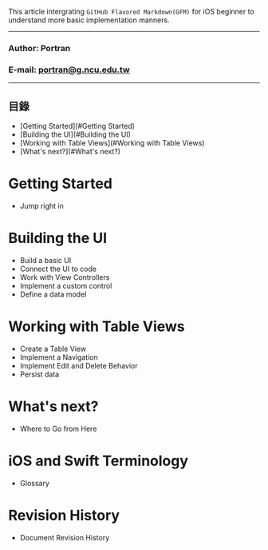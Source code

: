 This article intergrating `GitHub Flavored Markdown(GFM)` for iOS beginner to understand more basic implementation manners.
****
### Author: Portran
### E-mail: portran@g.ncu.edu.tw
**** 

## 目錄

* [Getting Started](#Getting Started)
* [Building the UI](#Building the UI)
* [Working with Table Views](#Working with Table Views)
* [What's next?](#What's next?)


# Getting Started
* Jump right in

# Building the UI
* Build a basic UI
* Connect the UI to code
* Work with View Controllers
* Implement a custom control
* Define a data model

# Working with Table Views
* Create a Table View
* Implement a Navigation
* Implement Edit and Delete Behavior
* Persist data

# What's next?
* Where to Go from Here

# iOS and Swift Terminology
* Glossary

# Revision History
* Document Revision History
